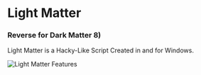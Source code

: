 # Light Matter
### Reverse for Dark Matter 8)

Light Matter is a Hacky-Like Script Created in and for Windows.

![Light Matter Features](https://www.upload.ee/image/8414283/features.PNG)
